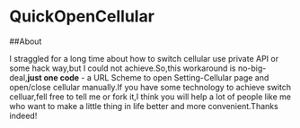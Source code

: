 # QuickOpenCellular

##About 

I straggled for a long time about how to switch cellular use private API or some hack way,but I could not achieve.So,this workaround is no-big-deal,**just one code** - a URL Scheme to open Setting-Cellular page and open/close cellular manually.If you have some technology to achieve switch celluar,fell free to tell me or fork it,I think you will help a lot of people like me who want to make a little thing in life better and more convenient.Thanks indeed!
